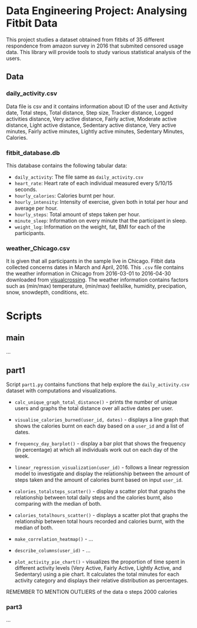 # Data Engineering Project: Analysing Fitbit Data

This project studies a dataset obtained from fitbits of 35 different respondence from amazon survey in 2016 that submited censored usage data. This library will provide tools to study various statistical analysis of the users.

## Data

### daily_activity.csv
Data file is csv and it contains information about ID of the user and Activity date, Total steps, Total distance, Step size, Tracker distance, Logged activities distance, Very active distance, Fairly active, Moderate active distance, Light active distance, Sedentary active distance, Very active minutes, Fairly active minutes, Lightly active minutes, Sedentary Minutes, Calories. 

### fitbit_database.db
This database contains the following tabular data:
* `daily_activity`: The file same as `daily_activity.csv`
* `heart_rate`: Heart rate of each individual measured every 5/10/15 seconds.
* `hourly_calories`: Calories burnt per hour.
* `hourly_intensity`: Intensity of exercise, given both in total per hour and average per hour.
* `hourly_steps`: Total amount of steps taken per hour.
* `minute_sleep`: Information on every minute that the participant in sleep.
* `weight_log`: Information on the weight, fat, BMI for each of the participants.

### weather_Chicago.csv
It is given that all participants in the sample live in Chicago. Fitbit data collected concerns dates in March and April, 2016. This `.csv` file contains the weather information in Chicago from 2016-03-01 to 2016-04-30 downloaded from [visualcrossing](https://www.visualcrossing.com/weather-query-builder/). The weather information contains factors such as (min/max) temperature, (min/max) feelslike, humidity, precipation, snow, snowdepth, conditions, etc.

# Scripts

## main

...

## part1
Script `part1.py` contains functions that help explore the `daily_activity.csv` dataset with computations and visualizations.

* `calc_unique_graph_total_distance()` - prints the number of unique users and graphs the total distance over all active dates per user.

* `visualise_calories_burned(user_id, dates)` - displays a line graph that shows the calories burnt on each day based on a `user_id` and a list of dates.

* `frequency_day_barplot()` - display a bar plot that shows the frequency (in percentage) at which all individuals work out on each day of the week.

* `linear_regression_visualization(user_id)` - follows a linear regression model to investigate and display the relationship between the amount of steps taken and the amount of calories burnt based on input `user_id`.

* `calories_totalsteps_scatter()` - display a scatter plot that graphs the relationship between total daily steps and the calories burnt, also comparing with the median of both.

* `calories_totalhours_scatter()` - displays a scatter plot that graphs the relationship between total hours recorded and calories burnt, with the median of both.

* `make_correlation_heatmap()` - ...

* `describe_columns(user_id)` - ...

* `plot_activity_pie_chart()` - visualizes the proportion of time spent in different activity levels (Very Active, Fairly Active, Lightly Active, and Sedentary) using a pie chart. It calculates the total minutes for each activity category and displays their relative distribution as percentages.


REMEMBER TO MENTION OUTLIERS of the data o steps 2000 calories

### part3

...